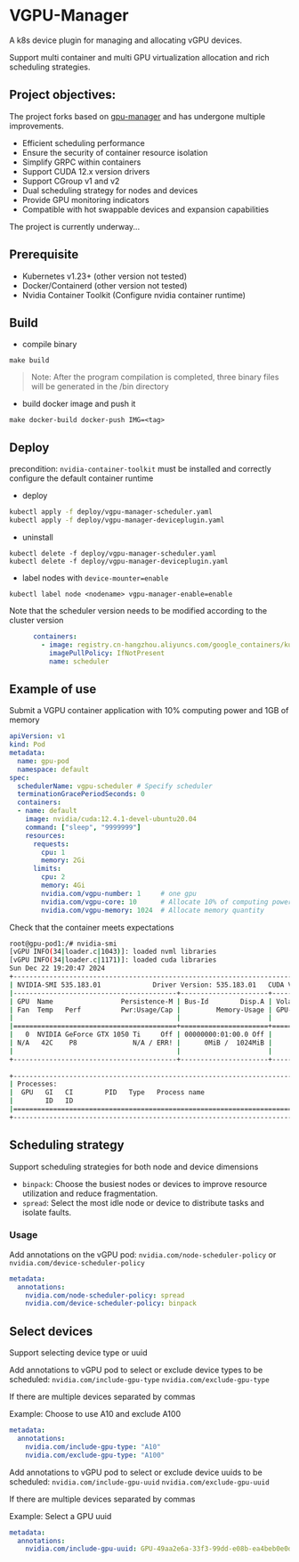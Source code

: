 # VGPU-Manager

A k8s device plugin for managing and allocating vGPU devices.

Support multi container and multi GPU virtualization allocation and rich scheduling strategies.

## Project objectives:

The project forks based on [gpu-manager](https://github.com/tkestack/gpu-manager) and has undergone multiple improvements.

* Efficient scheduling performance
* Ensure the security of container resource isolation
* Simplify GRPC within containers
* Support CUDA 12.x version drivers
* Support CGroup v1 and v2
* Dual scheduling strategy for nodes and devices
* Provide GPU monitoring indicators
* Compatible with hot swappable devices and expansion capabilities

The project is currently underway...

## Prerequisite

* Kubernetes v1.23+ (other version not tested)
* Docker/Containerd (other version not tested)
* Nvidia Container Toolkit (Configure nvidia container runtime)

## Build

* compile binary
```shell
make build
```
> Note: After the program compilation is completed, three binary files will be generated in the /bin directory

* build docker image and push it
```shell
make docker-build docker-push IMG=<tag>
```

## Deploy

precondition: `nvidia-container-toolkit` must be installed and correctly configure the default container runtime

* deploy

```bash
kubectl apply -f deploy/vgpu-manager-scheduler.yaml
kubectl apply -f deploy/vgpu-manager-deviceplugin.yaml
```

* uninstall

```shell
kubectl delete -f deploy/vgpu-manager-scheduler.yaml
kubectl delete -f deploy/vgpu-manager-deviceplugin.yaml
```

* label nodes with `device-mounter=enable`

```shell
kubectl label node <nodename> vgpu-manager-enable=enable
```

Note that the scheduler version needs to be modified according to the cluster version
```yaml
      containers:
        - image: registry.cn-hangzhou.aliyuncs.com/google_containers/kube-scheduler:v1.28.15
          imagePullPolicy: IfNotPresent
          name: scheduler
```

## Example of use

Submit a VGPU container application with 10% computing power and 1GB of memory

```yaml
apiVersion: v1
kind: Pod
metadata:
  name: gpu-pod
  namespace: default
spec:    
  schedulerName: vgpu-scheduler # Specify scheduler
  terminationGracePeriodSeconds: 0
  containers:
  - name: default
    image: nvidia/cuda:12.4.1-devel-ubuntu20.04
    command: ["sleep", "9999999"]
    resources:
      requests:
        cpu: 1
        memory: 2Gi
      limits:
        cpu: 2
        memory: 4Gi
        nvidia.com/vgpu-number: 1     # one gpu
        nvidia.com/vgpu-core: 10      # Allocate 10% of computing power
        nvidia.com/vgpu-memory: 1024  # Allocate memory quantity
```

Check that the container meets expectations

```bash
root@gpu-pod1:/# nvidia-smi 
[vGPU INFO(34|loader.c|1043)]: loaded nvml libraries
[vGPU INFO(34|loader.c|1171)]: loaded cuda libraries
Sun Dec 22 19:20:47 2024       
+---------------------------------------------------------------------------------------+
| NVIDIA-SMI 535.183.01             Driver Version: 535.183.01   CUDA Version: 12.2     |
|-----------------------------------------+----------------------+----------------------+
| GPU  Name                 Persistence-M | Bus-Id        Disp.A | Volatile Uncorr. ECC |
| Fan  Temp   Perf          Pwr:Usage/Cap |         Memory-Usage | GPU-Util  Compute M. |
|                                         |                      |               MIG M. |
|=========================================+======================+======================|
|   0  NVIDIA GeForce GTX 1050 Ti     Off | 00000000:01:00.0 Off |                  N/A |
| N/A   42C    P8              N/A / ERR! |      0MiB /  1024MiB |      0%      Default |
|                                         |                      |                  N/A |
+-----------------------------------------+----------------------+----------------------+
                                                                                         
+---------------------------------------------------------------------------------------+
| Processes:                                                                            |
|  GPU   GI   CI        PID   Type   Process name                            GPU Memory |
|        ID   ID                                                             Usage      |
|=======================================================================================|
+---------------------------------------------------------------------------------------+
```

## Scheduling strategy 

Support scheduling strategies for both node and device dimensions

* `binpack`: Choose the busiest nodes or devices to improve resource utilization and reduce fragmentation.
* `spread`: Select the most idle node or device to distribute tasks and isolate faults.

### Usage

Add annotations on the vGPU pod: `nvidia.com/node-scheduler-policy` or  `nvidia.com/device-scheduler-policy`

```yaml
metadata:
  annotations:
    nvidia.com/node-scheduler-policy: spread
    nvidia.com/device-scheduler-policy: binpack
```

## Select devices

Support selecting device type or uuid

Add annotations to vGPU pod to select or exclude device types to be scheduled: 
`nvidia.com/include-gpu-type` `nvidia.com/exclude-gpu-type`

If there are multiple devices separated by commas

Example: Choose to use A10 and exclude A100
```yaml
metadata:
  annotations:
    nvidia.com/include-gpu-type: "A10"  
    nvidia.com/exclude-gpu-type: "A100"
```

Add annotations to vGPU pod to select or exclude device uuids to be scheduled:
`nvidia.com/include-gpu-uuid` `nvidia.com/exclude-gpu-uuid`

If there are multiple devices separated by commas

Example: Select a GPU uuid
```yaml
metadata:
  annotations:
    nvidia.com/include-gpu-uuid: GPU-49aa2e6a-33f3-99dd-e08b-ea4beb0e0d28
```